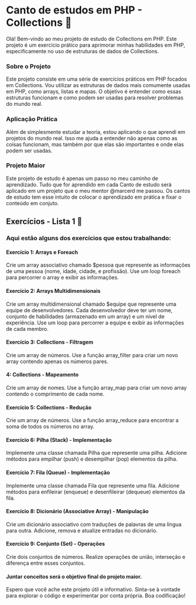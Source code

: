 # Canto de estudos em PHP - Collections 🚀
 
Olá! Bem-vindo ao meu projeto de estudo de Collections em PHP. Este projeto é um exercício prático para aprimorar minhas habilidades em PHP, especificamente no uso de estruturas de dados de Collections.


### Sobre o Projeto
Este projeto consiste em uma série de exercícios práticos em PHP focados em Collections. Vou utilizar as estruturas de dados mais comumente usadas em PHP, como arrays, listas e mapas. O objetivo é entender como essas estruturas funcionam e como podem ser usadas para resolver problemas do mundo real.

### Aplicação Prática
Além de simplesmente estudar a teoria, estou aplicando o que aprendi em projetos do mundo real. Isso me ajuda a entender não apenas como as coisas funcionam, mas também por que elas são importantes e onde elas podem ser usadas.

### Projeto Maior
Este projeto de estudo é apenas um passo no meu caminho de aprendizado. Tudo que for aprendido em cada Canto de estudo será aplicado em um projeto que o meu mentor @marcerd me passou. 
Os cantos de estudo tem esse intuito de colocar o aprendizado em prática e fixar o conteúdo em conjuto. 


## Exercícios - Lista 1 🚀
### Aqui estão alguns dos exercícios que estou trabalhando:
#### Exercício 1: Arrays e Foreach  
Crie um array associativo chamado $pessoa que represente as informações de uma pessoa (nome, idade, cidade, e profissão).
Use um loop foreach para percorrer o array e exibir as informações.
#### Exercício 2: Arrays Multidimensionais
Crie um array multidimensional chamado $equipe que represente uma equipe de desenvolvedores. Cada desenvolvedor deve ter um nome, conjunto de habilidades (armazenado em um array) e um nível de experiência.
Use um loop para percorrer a equipe e exibir as informações de cada membro.
#### Exercício 3: Collections - Filtragem
Crie um array de números.
Use a função array_filter para criar um novo array contendo apenas os números pares.
####  4: Collections - Mapeamento
Crie um array de nomes.
Use a função array_map para criar um novo array contendo o comprimento de cada nome.
#### Exercício 5: Collections - Redução
Crie um array de números.
Use a função array_reduce para encontrar a soma de todos os números no array.
#### Exercício 6: Pilha (Stack) - Implementação
Implemente uma classe chamada Pilha que represente uma pilha.
Adicione métodos para empilhar (push) e desempilhar (pop) elementos da pilha.
#### Exercício 7: Fila (Queue) - Implementação
Implemente uma classe chamada Fila que represente uma fila.
Adicione métodos para enfileirar (enqueue) e desenfileirar (dequeue) elementos da fila.
#### Exercício 8: Dicionário (Associative Array) - Manipulação
Crie um dicionário associativo com traduções de palavras de uma língua para outra.
Adicione, remova e atualize entradas no dicionário.
#### Exercício 9: Conjunto (Set) - Operações
Crie dois conjuntos de números.
Realize operações de união, interseção e diferença entre esses conjuntos.
 

#### Juntar conceitos será o objetivo final do projeto maior. 
Espero que você ache este projeto útil e informativo. Sinta-se à vontade para explorar o código e experimentar por conta própria. Boa codificação!
